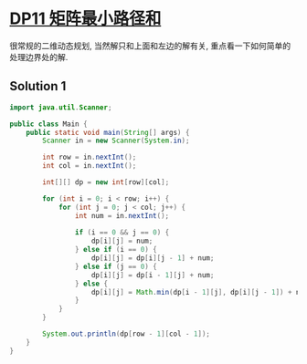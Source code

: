 # [DP11 矩阵最小路径和](https://www.nowcoder.com/practice/38ae72379d42471db1c537914b06d48e)

很常规的二维动态规划, 当然解只和上面和左边的解有关, 重点看一下如何简单的处理边界处的解.

## Solution 1

```java
import java.util.Scanner;

public class Main {
    public static void main(String[] args) {
        Scanner in = new Scanner(System.in);

        int row = in.nextInt();
        int col = in.nextInt();

        int[][] dp = new int[row][col];

        for (int i = 0; i < row; i++) {
            for (int j = 0; j < col; j++) {
                int num = in.nextInt();
                
                if (i == 0 && j == 0) {
                    dp[i][j] = num;
                } else if (i == 0) {
                    dp[i][j] = dp[i][j - 1] + num;
                } else if (j == 0) {
                    dp[i][j] = dp[i - 1][j] + num;
                } else {
                    dp[i][j] = Math.min(dp[i - 1][j], dp[i][j - 1]) + num;
                }
            }
        }

        System.out.println(dp[row - 1][col - 1]);
    }
}
```
